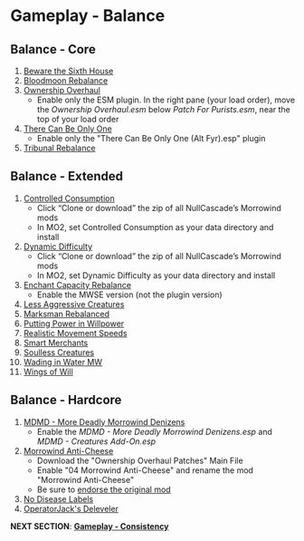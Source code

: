 # Gameplay - Balance

## Balance - Core
1. [Beware the Sixth House](https://www.nexusmods.com/morrowind/mods/46036?)
1. [Bloodmoon Rebalance](https://www.nexusmods.com/morrowind/mods/45714?)
1. [Ownership Overhaul](https://www.nexusmods.com/morrowind/mods/48051?)
	- Enable only the ESM plugin. In the right pane (your load order), move the *Ownership Overhaul.esm* below *Patch For Purists.esm*, near the top of your load order
1. [There Can Be Only One](https://www.nexusmods.com/morrowind/mods/47766)
	- Enable only the "There Can Be Only One (Alt Fyr).esp" plugin
1. [Tribunal Rebalance](https://www.nexusmods.com/morrowind/mods/45713?)

## Balance - Extended
1. [Controlled Consumption](https://github.com/NullCascade/morrowind-mods)
	- Click “Clone or download” the zip of all NullCascade’s Morrowind mods
	- In MO2, set Controlled Consumption as your data directory and install
1. [Dynamic Difficulty](https://github.com/NullCascade/morrowind-mods)
	- Click “Clone or download” the zip of all NullCascade’s Morrowind mods
	- In MO2, set Dynamic Difficulty as your data directory and install
1. [Enchant Capacity Rebalance](https://www.nexusmods.com/morrowind/mods/48742?)
	- Enable the MWSE version (not the plugin version)
1. [Less Aggressive Creatures](https://www.nexusmods.com/morrowind/mods/48292?)
1. [Marksman Rebalanced](https://www.nexusmods.com/morrowind/mods/46715?)
1. [Putting Power in Willpower](https://www.nexusmods.com/morrowind/mods/45742?)
1. [Realistic Movement Speeds](https://www.nexusmods.com/morrowind/mods/46248?)
1. [Smart Merchants](https://www.nexusmods.com/morrowind/mods/47787?)
1. [Soulless Creatures](https://www.nexusmods.com/morrowind/mods/49215)
1. [Wading in Water MW](https://www.nexusmods.com/morrowind/mods/48783?)
1. [Wings of Will](https://www.nexusmods.com/morrowind/mods/46626?)

## Balance - Hardcore
1. [MDMD - More Deadly Morrowind Denizens](https://www.nexusmods.com/morrowind/mods/48745)
	- Enable the *MDMD - More Deadly Morrowind Denizens.esp* and *MDMD - Creatures Add-On.esp*
1. [Morrowind Anti-Cheese](https://www.nexusmods.com/morrowind/mods/49232)
	- Download the "Ownership Overhaul Patches" Main File
	- Enable "04 Morrowind Anti-Cheese" and rename the mod "Morrowind Anti-Cheese"
	- Be sure to [endorse the original mod](https://www.nexusmods.com/morrowind/mods/47305?)
1. [No Disease Labels](https://www.nexusmods.com/morrowind/mods/48295?)
1. [OperatorJack's Deleveler](https://www.nexusmods.com/morrowind/mods/47897?)


**NEXT SECTION**:
[**Gameplay - Consistency**](https://github.com/doublemoulinet/Morrowind-Modular-Mod-Guide/blob/master/CONSISTENCY.md)